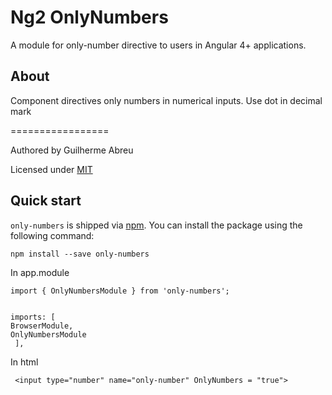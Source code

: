 # Ng2 OnlyNumbers

A module for only-number directive to users in Angular 4+ applications.

## About

Component directives only numbers in numerical inputs. Use dot in decimal mark

=================

Authored by Guilherme Abreu 

Licensed under [MIT](http://www.opensource.org/licenses/mit-license.php)


## Quick start

`only-numbers` is shipped via [npm](https://www.npmjs.com). You can install the package using the following command:

```
npm install --save only-numbers
```


In app.module 

	import { OnlyNumbersModule } from 'only-numbers';


	imports: [
    BrowserModule,
    OnlyNumbersModule
 	 ],


In html

	 <input type="number" name="only-number" OnlyNumbers = "true">



